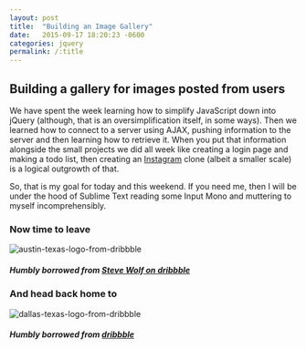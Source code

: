 ```yaml
---
layout: post
title:  "Building an Image Gallery"
date:   2015-09-17 18:20:23 -0600
categories: jquery
permalink: /:title
---
```


## Building a gallery for images posted from users


We have spent the week learning how to simplify JavaScript down into jQuery (although, that is an oversimplification itself, in some ways). Then we learned how to connect to a server using AJAX, pushing information to the server and then learning how to retrieve it. When you put that information alongside the small projects we did all week like creating a login page and making a todo list, then creating an [Instagram](https://instagram.com) clone (albeit a smaller scale) is a logical outgrowth of that.

So, that is my goal for today and this weekend. If you need me, then I will be under the hood of Sublime Text reading some Input Mono and muttering to myself incomprehensibly.

### Now time to leave

![austin-texas-logo-from-dribbble](http://res.cloudinary.com/drumsensei/image/upload/v1515646239/austin_1x_aknfys.jpg)

##### Humbly borrowed from [Steve Wolf on dribbble](https://dribbble.com/shots/2068753-ATX-Badge)

### And head back home to

![dallas-texas-logo-from-dribbble](http://res.cloudinary.com/drumsensei/image/upload/v1515646241/dallas_dribbble_taemjh.jpg)

##### Humbly borrowed from [dribbble](https://dribbble.com/)
